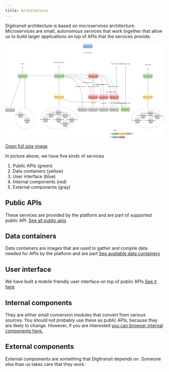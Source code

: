 ```yaml
---
title: Architecture
---
```


Digitransit architecture is based on microservices architecture. Microservices are small, autonomous services that
work together that allow us to build larger applications on top of APIs that the services provide.

![Architecture](./architecture.svg)

[Open full size image](http://www.digitransit.fi/en/developers/architecture/architecture.svg)

In picture above, we have five kinds of services

1. Public APIs (green)
2. Data containers (yellow)
3. User interface (blue)
4. Internal components (red)
5. External components (gray)

## Public APIs
These services are provided by the platform and are part of supported public API. 
[See all public apis](../service-catalogue/apis/)

## Data containers
Data containers are images that are used to gather and compile data needed for APIs by the platform and are part
[See available data containers](../service-catalogue/data-containers/)

## User interface
We have built a mobile friendly user interface on top of public APIs [See it here](../service-catalogue/digitransit-ui/)

## Internal components
They are either small conversion modules that convert from various sources. You should not probably use these as public
APIs, because they are likely to change. However, if you are interested
[you can browser internal components here.](../service-catalogue/internal-components/)

## External components
External compoments are something that Digitransit depends on. Someone else than us takes care that they work.
